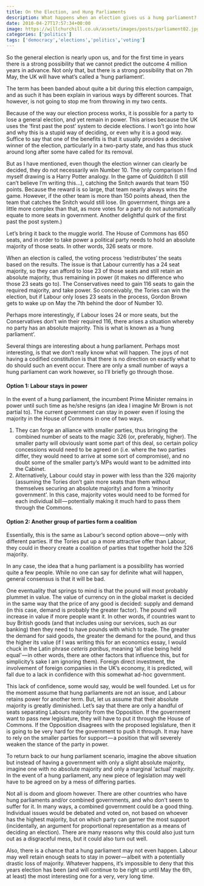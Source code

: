 ```yaml
---
title: On the Election, and Hung Parliaments
description: What happens when an election gives us a hung parliament? What even is a hung parliament, and how will it affect us? Let's find out...
date: 2010-04-27T17:57:34+00:00
image: https://willchurchill.co.uk/assets/images/posts/parliament02.jpg
categories: ['politics']
tags: ['democracy','elections','politics','voting']
---
```

So the general election is nearly upon us, and for the first time in years there is a strong possibility that we cannot predict the outcome 4 million years in advance. Not only that, but there is a strong possibility that on 7th May, the UK will have what’s called a ‘hung parliament’.

The term has been banded about quite a bit during this election campaign, and as such it has been explain in various ways by different sources. That however, is not going to stop me from throwing in my two cents.

Because of the way our election process works, it is possible for a party to lose a general election, and yet remain in power. This arises because the UK uses the ‘first past the post’ system to decide elections. I won’t go into how and why this is a stupid way of deciding, or even why it is a good way. Suffice to say that one of the benefits is that it usually provides a decisive winner of the election, particularly in a two-party state, and has thus stuck around long after some have called for its removal.

But as I have mentioned, even though the election winner can clearly be decided, they do not necessarily win Number 10. The only comparison I find myself drawing is a Harry Potter analogy. In the game of Quidditch (I still can’t believe I’m writing this…), catching the Snitch awards that team 150 points. Because the reward is so large, that team nearly always wins the game. However, if the other team is more than 150 points ahead, then the team that catches the Snitch would still lose. (In government, things are a little more complex than that, as more votes for a party do not automatically equate to more seats in government. Another delightful quirk of the first past the post system.)

Let’s bring it back to the muggle world. The House of Commons has 650 seats, and in order to take power a political party needs to hold an absolute majority of those seats. In other words, 326 seats or more.

When an election is called, the voting process ‘redistributes’ the seats based on the results. The issue is that Labour currently has a 24 seat majority, so they can afford to lose 23 of those seats and still retain an absolute majority, thus remaining in power (it makes no difference who those 23 seats go to). The Conservatives need to gain 116 seats to gain the required majority, and take power. So conceivably, the Tories can win the election, but if Labour only loses 23 seats in the process, Gordon Brown gets to wake up on May the 7th behind the door of Number 10.

Perhaps more interestingly, if Labour loses 24 or more seats, but the Conservatives don’t win their required 116, there arises a situation whereby no party has an absolute majority. This is what is known as a ‘hung parliament’.

Several things are interesting about a hung parliament. Perhaps most interesting, is that we don’t really know what will happen. The joys of not having a codified constitution is that there is no direction on exactly what to do should such an event occur. There are only a small number of ways a hung parliament can work however, so I’ll briefly go through those.

#### Option 1: Labour stays in power

In the event of a hung parliament, the incumbent Prime Minister remains in power until such time as he/she resigns (an idea I imagine Mr Brown is not partial to). The current government can stay in power even if losing the majority in the House of Commons in one of two ways.

  1. They can forge an alliance with smaller parties, thus bringing the combined number of seats to the magic 326 (or, preferably, higher). The smaller party will obviously want some part of this deal, so certain policy concessions would need to be agreed on (i.e. where the two parties differ, they would need to arrive at some sort of compromise), and no doubt some of the smaller party’s MPs would want to be admitted into the Cabinet.
  2. Alternatively, Labour could stay in power with less than the 326 majority (assuming the Tories don’t gain more seats than them without themselves securing an absolute majority) and form a ‘minority government’. In this case, majority votes would need to be formed for each individual bill — potentially making it much hard to pass them through the Commons.

#### Option 2: Another group of parties form a coalition

Essentially, this is the same as Labour’s second option above — only with different parties. If the Tories put up a more attractive offer than Labour, they could in theory create a coalition of parties that together hold the 326 majority.

In any case, the idea that a hung parliament is a possibility has worried quite a few people. While no one can say for definite what will happen, general consensus is that it will be bad.

One eventuality that springs to mind is that the pound will most probably plummet in value. The value of currency on in the global market is decided in the same way that the price of any good is decided: supply and demand (in this case, demand is probably the greater factor). The pound will increase in value if more people want it. In other words, if countries want to buy British goods (and that includes using our services, such as our banking) then they need to have pounds with which to trade. The greater the demand for said goods, the greater the demand for the pound, and thus the higher its value (if I was writing this for an economics essay, I would chuck in the Latin phrase _ceteris paribus_, meaning ‘all else being held equal’ — in other words, there are other factors that influence this, but for simplicity’s sake I am ignoring them). Foreign direct investment, the involvement of foreign companies in the UK’s economy, it is predicted, will fall due to a lack in confidence with this somewhat ad-hoc government.

This lack of confidence, some would say, would be well founded. Let us for the moment assume that hung parliaments are not an issue, and Labour retains power for another term. But, let us assume that their absolute majority is greatly diminished. Let’s say that there are only a handful of seats separating Labours majority from the Opposition. If the government want to pass new legislature, they will have to put it through the House of Commons. If the Opposition disagrees with the proposed legislature, then it is going to be very hard for the government to push it through. It may have to rely on the smaller parties for support — a position that will severely weaken the stance of the party in power.

To return back to our hung parliament scenario, imagine the above situation but instead of having a government with only a slight absolute majority, imagine one with no absolute majority and only a marginal ‘actual’ majority. In the event of a hung parliament, any new piece of legislation may well have to be agreed on by a mess of differing parties.

Not all is doom and gloom however. There are other countries who have hung parliaments and/or combined governments, and who don’t seem to suffer for it. In many ways, a combined government could be a good thing. Individual issues would be debated and voted on, not based on whoever has the highest majority, but on which party can garner the most support (incidentally, an argument for proportional representation as a means of deciding an election). There are many reasons why this could also just turn out as a disgraceful mess, but it could also turn out well.

Also, there is a chance that a hung parliament may not even happen. Labour may well retain enough seats to stay in power — albeit with a potentially drastic loss of majority. Whatever happens, it’s impossible to deny that this years election has been (and will continue to be right up until May the 6th, at least) the most interesting one for a very, very long time.